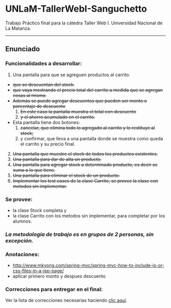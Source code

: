 # UNLaM-TallerWebI-Sanguchetto
Trabajo Pr&aacute;ctico final para la c&aacute;tedra Taller Web I. Universidad Nacional de La Matanza.

---

Enunciado
--

### Funcionalidades a desarrollar:
1. Una pantalla para que se agreguen productos al carrito.
  + ~~que se descuentan del stock.~~
  + ~~que vaya mostrando el precio total del carrito a medida que se agregan cosas al mismo.~~
  + ~~Adem&aacute;s se puede agregar descuentos que pueden ser monto o porcentaje de descuento~~
    1. ~~En este caso la pantalla muestra el total con descuento~~
    2. ~~y el ahorro acumulado en el carrito.~~
  + Esta pantalla tiene dos botones:
    1. ~~cancelar, que elimina todo lo agregado al carrito y lo restituye al stock;~~
    2. y confirmar, que lleva a una pantalla donde se muestra como queda el carrito y su precio final.
2. ~~Una pantalla que muestre el stock de todos los productos existentes.~~
3. ~~Una pantalla para dar de alta un producto.~~
4. ~~Una pantalla para agregar stock a determinado producto, es decir se suma a lo que tiene.~~
5. ~~Una pantalla para eliminar el stock de un producto.~~
6. ~~Implementar los test cases de la clase Carrito, se provee la clase con metodos sin implementar.~~

### Se provee:

- la clase Stock completa y
- la clase Carrito con los metodos sin implementar, para completar por los alumnos.

### _La metodolog&iacute;a de trabajo es en grupos de 2 personas, sin excepci&oacute;n._

### Anotaciones:
- http://www.mkyong.com/spring-mvc/spring-mvc-how-to-include-js-or-css-files-in-a-jsp-page/
- aplicar primero monto y despues descuento


### Correcciones para entregar en el final:
Ver la lista de correcciones necesarias haciendo [clic aqu&iacute;](https://github.com/gerAlvarez/UNLaM-TallerWebI-Sanguchetto/issues).
